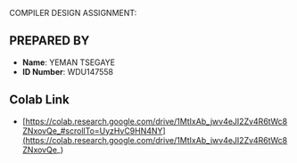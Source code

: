 COMPILER DESIGN ASSIGNMENT:

## PREPARED BY
- **Name**: YEMAN TSEGAYE
- **ID Number**: WDU147558

## Colab Link
- [https://colab.research.google.com/drive/1MtIxAb_jwv4eJI2Zv4R6tWc8ZNxovQe_#scrollTo=UyzHvC9HN4NY](https://colab.research.google.com/drive/1MtIxAb_jwv4eJI2Zv4R6tWc8ZNxovQe_)
